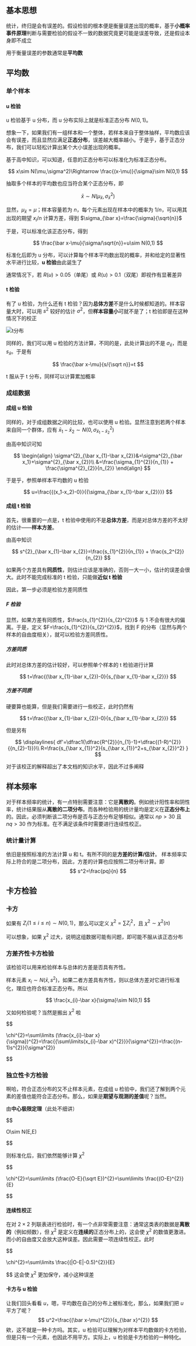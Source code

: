 ## 基本思想

统计，终归是会有误差的。假设检验的根本便是衡量误差出现的概率，基于**小概率事件原理**判断与需要检验的假设不一致的数据究竟更可能是误差导致，还是假设本身即不成立

用于衡量误差的参数通常是**平均数**

## 平均数

### 单个样本

#### u 检验

u 检验基于 u 分布，而 u 分布实际上就是标准正态分布 $N(0,1)$。

想象一下，如果我们有一组样本和一个整体，若样本来自于整体抽样，平均数应该会有误差，而且显然应满足**正态分布**，误差越大概率越小。于是乎，基于正态分布，我们可以轻松计算出某个大小误差出现的概率。

基于高中知识，可以知道，任意的正态分布可以标准化为标准正态分布。

$$
x\sim N(\mu,\sigma^2)\Rightarrow \frac{(x-\mu)}{\sigma}\sim N(0,1)
$$

抽取多个样本的平均数也应当符合某个正态分布，即

$$
\bar x\sim N(\mu_{\bar x},\sigma^2_{\bar x})
$$

显然，$\mu_{\bar x}=\mu$；样本容量若为 $n$，每个元素出现在样本中的概率为 $1/n$，可以用其出现的期望 $x_i/n$ 计算方差，得到 $\sigma_{\bar x}=\frac{\sigma}{\sqrt{n}}$

于是，可以标准化该正态分布，得到

$$
\frac{\bar x-\mu}{\sigma/\sqrt{n}}=u\sim N(0,1)
$$

标准化后即为 u 分布，可以计算每个样本平均数出现的概率，并和给定的显著性水平进行比较，**u 检验**由此诞生了

通常情况下，若 $R(u)>0.05$（单尾）或 $R(u)>0.1$（双尾）即视作有显著差异

#### t 检验

有了 u 检验，为什么还有 t 检验？因为**总体方差**不是什么时候都知道的。样本容量大时，可以用 $s^2$ 较好的估计 $\sigma^2$，但**样本容量小**可就不是了；t 检验即是在这种情况下的校正

![t分布](C:\Users\Do_no\Documents\blog\content\post\t-test\student-distribution)

同样的，我们可以用 u 检验的方法计算，不同的是，此处计算出的不是 $\sigma_{\bar x}$，而是 $s_{\bar x}$。于是有

$$
\frac{\bar x-\mu}{s/{\sqrt n}}=t
$$

t 服从于 t 分布，同样可以计算累加概率

### 成组数据

#### 成组 u 检验

同样的，对于成组数据之间的比较，也可以使用 u 检验。显然注意到若两个样本来自同一个群体，应有 $\bar {x}_1-\bar{x}_{2}\sim N(0,\sigma^{2}_{\bar x_{1}-\bar x_{2}})$

由高中知识可知

$$
\begin{align}
\sigma^{2}_{\bar x_{1}-\bar x_{2}}&=\sigma^{2}_{\bar x_1}+\sigma^{2}_{\bar x_{2}}\\
&=\frac{\sigma_{1}^{2}}{n_{1}} + \frac{\sigma^{2}_{2}}{n_{2}}
\end{align}
$$

于是乎，参照单样本平均数的 u 检验

$$
u=\frac{{(x_1-x_2)-0}}{{\sigma_{\bar x_{1}-\bar x_{2}}}}
$$
#### 成组 t 检验

首先，很重要的一点是，t 检验中使用的不是**总体方差**，而是对总体方差的不太好的估计——**样本方差**。

由高中知识

$$
s^{2}_{\bar x_{1}-\bar x_{2}}=\frac{s_{1}^{2}}{n_{1}} + \frac{s_2^{2}}{n_{2}}
$$

如果两个方差具有**同质性**，则估计应该是准确的，否则一大一小，估计的误差会很大。此时不能完成标准的 t 检验，只能做**近似 t 检验**

因此，第一步必须是检验方差同质性

##### F 检验

显然，如果方差有同质性，$\frac{s_{1}^{2}}{s_{2}^{2}}$ 与 1 不会有很大的偏离。于是，定义 $F=\frac{s_{1}^{2}}{s_{2}^{2}}$，找到 F 的分布（显然与两个样本的自由度相关），就可以检验方差同质性。

##### 方差同质

此时对总体方差的估计较好，可以参照单个样本的 t 检验进行计算

$$
t=\frac{(\bar x_{1}-\bar x_{2})-0}{s_{\bar x_{1}-\bar x_{2}}}
$$
##### 方差不同质

硬要算也能算，但是我们需要进行一些校正，此时仍然有

$$
t=\frac{(\bar x_{1}-\bar x_{2})-0}{s_{\bar x_{1}-\bar x_{2}}}
$$

但是另有

$$
\displaylines{
df'=\dfrac1{\dfrac{R^{2}}{n_{1}-1}+\dfrac{(1-R)^{2}}{{n_{2}-1}}}\\
R=\frac{s_{\bar x_{1}}^2}{s_{\bar x_{1}}^2+s_{\bar x_{2}}^2}
}
$$

对于该校正的解释超出了本文档的知识水平，因此不过多阐释

## 样本频率

对于样本频率的统计，有一点特别需要注意：它是**离散的**。例如统计阳性率和阴性率，统计结果服从**离散的二项分布**。而各种检验用的统计量均是定义在**正态分布上**的。因此，必须判断该二项分布是否与正态分布足够相似。通常以 $np>30$ 且 $nq>30$ 作为标准。在不满足该条件时需要进行连续性校正。
### 统计量计算
依旧是按照标准的方法计算 u 和 t。有所不同的是**方差的计算/估计**。
样本频率实际上符合的是二项分布，因此，方差的计算也应按照二项分布计算。即
$$
s^2=\frac{pq}{n}
$$

## 卡方检验
### 卡方

如果有 $Z_{i}(1\leq i\leq n)\sim N(0,1)$，那么可以定义 $\chi^{2}=\sum\limits Z_{i}^{2}$，且 $\chi^{2}\sim\chi^{2}(n)$

可以想象，如果 $\chi^2$ 过大，说明这组数据可能有问题，即可能不服从该正态分布

### 方差齐性卡方检验

该检验可以用来检验样本与总体的方差是否具有齐性。

样本元素 $x_{i}\sim N(\bar x,s^2)$，如果二者方差具有齐性，则以总体方差对它进行标准化，理应也符合标准正态分布。所以

$$
\frac{x_{i}-\bar x}{\sigma}\sim N(0,1)
$$ 

又如何检验呢？当然是搬出 $\chi^{2}$ 啦

$$

\chi^{2}=\sum\limits (\frac{x_{i}-\bar x}{\sigma})^{2}=\frac{{\sum\limits(x_{i}-\bar x)^{2}}}{\sigma^{2}}=\frac{(n-1)s^{2}}{\sigma^{2}}

$$
### 独立性卡方检验

啊哈，符合正态分布的又不止样本元素，在成组 u 检验中，我们还了解到两个元素的差值也能符合正态分布。那么，如果是**期望与观测的差值**呢？当然。

由**中心极限定理**（此处不细讲）

$$

O\sim N(E,E)

$$

则标准化后，我们依然能够计算 $\chi^{2}$

$$

\chi^{2}=\sum\limits (\frac{O-E}{\sqrt E})^{2}=\sum\limits \frac{(O-E)^{2}}{E}

$$
#### 连续性校正

在对 $2\times2$ 列联表进行检验时，有一个点非常需要注意：通常这类表的数据是**离散的**（例如频数），但 $\chi^2$ 是定义在**连续的**正态分布上的，这会使 $\chi^2$ 的数值更激进。而小的自由度又会放大这种误差。因此需要一项连续性校正。此时

$$

\chi^{2}=\sum\limits \frac{(|O-E|-0.5)^{2}}{E}

$$ 这会使 $\chi^2$ 更加保守，减小这种误差

#### 卡方与 u 检验
让我们回头看看 $u$，嗯，平均数在自己的分布上被标准化，那么，如果我们把 $u$ 平方了呢？
$$
u^2=\frac{(\bar x-\mu)^{2}}{s_{\bar x}^{2}}
$$
欸，这不就是一种卡方吗。其实，u 检验可以理解为对样本平均数做的卡方检验，但是只有一个元素，也因此不用平方。实际上，u 检验是卡方检验的一种特化。

